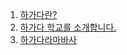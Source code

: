 <!doctype html>
<html>
<head>
    <title>하가다 홈페이지입니다</title>
    <meta charset="utf-8">
</head>
<body>
  <br><br><br><br><br>
  <ol>
    <Li><a href="whatishagada.html">하가다란?</a></Li>
    <Li><a href="hagadaschool.html">하가다 학교를 소개합니다.</a></Li>
    <Li><a href="hagadaramabasa.html">하가다라마바사</a></Li>
  </ol>
</body>
</html>

